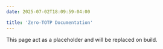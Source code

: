 ```yaml
---
date: 2025-07-02T18:09:59-04:00

title: 'Zero-TOTP Documentation'
---
```


This page act as a placeholder and will be replaced on build.